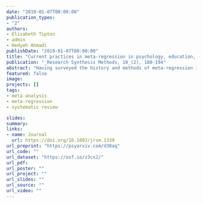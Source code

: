 ```yaml
---
date: "2019-01-07T00:00:00"
publication_types:
- "2"
authors:
- Elizabeth Tipton
- admin
- Hedyeh Ahmadi
publishDate: "2019-01-07T00:00:00"
title: "Current practices in meta-regression in psychology, education, and medicine"
publication: "_Research Synthesis Methods, 10_(2), 180-194"
abstract: "Having surveyed the history and methods of meta‐regression in a previous paper,1 in this paper we review which and how meta‐regression methods are applied in recent research syntheses. To do so, we reviewed studies published in 2016 across four leading research synthesis journals: _Psychological Bulletin_, the _Journal of Applied Psychology_, _Review of Education Research_, and the _Cochrane Library_. We find that the best practices defined in the previous review are rarely carried out in practice. In light of the identified discrepancies, we consider how to move forward, first by identifying areas where further methods development is needed to address persistent problems in the field, and second by discussing how to more effectively disseminate points of methodological consensus."
featured: false
image: 
projects: []
tags: 
- meta-analysis
- meta-regression
- systematic review

slides: 
summary: 
links:
- name: Journal
  url: https://doi.org/10.1002/jrsm.1339
url_preprint: "https://psyarxiv.com/d38aq"
url_code: ""
url_dataset: "https://osf.io/z3cx2/"
url_pdf: 
url_poster: ""
url_project: ""
url_slides: ""
url_source: ""
url_video: ""
---
```

